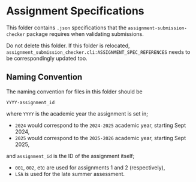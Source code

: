 # Assignment Specifications

This folder contains `.json` specifications that the `assignment-submission-checker` package requires when validating submissions.

Do not delete this folder.
If this folder is relocated, `assignment_submission_checker.cli:ASSIGNMENT_SPEC_REFERENCES` needs to be correspondingly updated too.

## Naming Convention

The naming convention for files in this folder should be

`YYYY-assignment_id`

where `YYYY` is the academic year the assignment is set in;

- `2024` would correspond to the `2024-2025` academic year, starting Sept 2024,
- `2025` would correspond to the `2025-2026` academic year, starting Sept 2025,

and `assignment_id` is the ID of the assignment itself;

- `001`, `002`, etc are used for assignments 1 and 2 (respectively),
- `LSA` is used for the late summer assessment.
